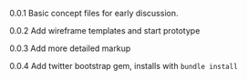 
0.0.1 
Basic concept files for early discussion.

0.0.2
Add wireframe templates and start prototype

0.0.3 
Add more detailed markup

0.0.4
Add twitter bootstrap gem, installs with `bundle install`
